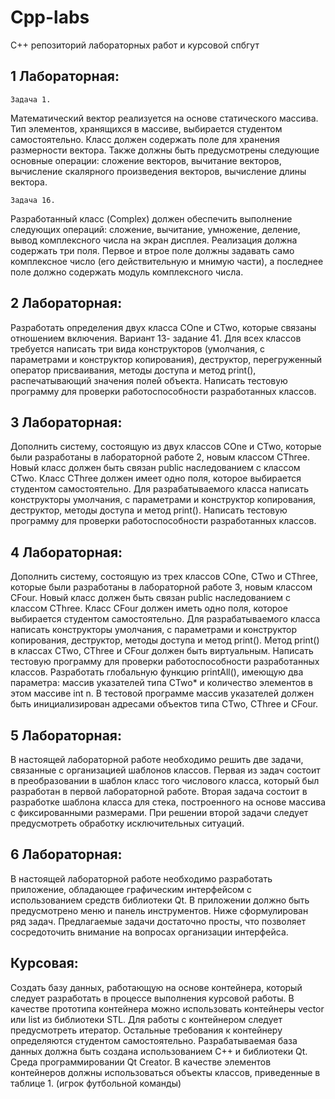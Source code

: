 # Cpp-labs
C++ репозиторий лабораторных работ и курсовой спбгут

## 1 Лабораторная:

    Задача 1.
Математический вектор реализуется на основе статического массива. Тип элементов, хранящихся в массиве, выбирается студентом самостоятельно. Класс должен содержать поле для хранения размерности вектора. Также должны быть предусмотрены следующие основные операции: сложение векторов, вычитание векторов, вычисление скалярного произведения векторов, вычисление длины вектора.

    Задача 16.
Разработанный класс (Complex) должен обеспечить выполнение следующих операций: сложение, вычитание, умножение, деление, вывод комплексного числа на экран дисплея. Реализация должна содержать три поля. Первое и втрое поле должны задавать само комплексное число (его действительную и мнимую части), а последнее поле должно содержать модуль комплексного числа.

## 2 Лабораторная:

Разработать определения двух класса COne и CTwo, которые связаны отношением включения. Вариант 13- задание 41. Для всех классов требуется написать три вида конструкторов (умолчания, с параметрами и конструктор копирования), деструктор, перегруженный оператор присваивания, методы доступа и метод print(), распечатывающий значения полей объекта. Написать тестовую программу для проверки работоспособности разработанных классов.

## 3 Лабораторная:

Дополнить систему, состоящую из двух классов COne и CTwo, которые были разработаны в лабораторной работе 2, новым классом CThree. Новый класс должен быть связан public наследованием с классом CTwo. Класс CThree должен имеет одно поля, которое выбирается студентом самостоятельно. Для разрабатываемого класса написать конструкторы умолчания, с параметрами и конструктор копирования, деструктор, методы доступа и метод print(). Написать тестовую программу для проверки работоспособности разработанных классов.

## 4 Лабораторная:

Дополнить систему, состоящую из трех классов COne, CTwo и CThree, которые были разработаны в лабораторной работе 3, новым классом CFour. Новый класс должен быть связан public наследованием с классом CThree. Класс CFour должен иметь одно поля, которое выбирается студентом самостоятельно. Для разрабатываемого класса написать конструкторы умолчания, с параметрами и конструктор копирования, деструктор, методы доступа и метод print(). Метод print() в классах CTwo, CThree и CFour должен быть виртуальным. Написать тестовую программу для проверки работоспособности разработанных классов. Разработать глобальную функцию printAll(), имеющую два параметра: массив указателей типа CTwo* и количество элементов в этом массиве int n.
В тестовой программе массив указателей должен быть инициализирован адресами объектов типа CTwo, CThree и CFour.

## 5 Лабораторная:

В настоящей лабораторной работе необходимо решить две задачи, связанные с организацией шаблонов классов. Первая из задач состоит в преобразовании в шаблон класс того числового класса, который был разработан в первой лабораторной работе. Вторая задача состоит в разработке шаблона класса для стека, построенного на основе массива с фиксированными размерами. При решении второй задачи следует предусмотреть обработку исключительных ситуаций.


## 6 Лабораторная:

В настоящей лабораторной работе необходимо разработать приложение, обладающее графическим интерфейсом с использованием средств библиотеки Qt. В приложении должно быть предусмотрено меню и панель инструментов. Ниже сформулирован ряд задач. Предлагаемые задачи достаточно просты, что позволяет сосредоточить внимание на вопросах организации интерфейса.

## Курсовая:

Создать базу данных, работающую на основе контейнера, который следует разработать в процессе выполнения курсовой работы. В качестве прототипа контейнера можно использовать контейнеры vector или list из библиотеки STL. Для работы с контейнером следует предусмотреть итератор. Остальные требования к контейнеру определяются студентом самостоятельно. 
Разрабатываемая база данных должна быть создана использованием C++ и библиотеки Qt. Среда программировании Qt Creator.
В качестве элементов контейнеров должны использоваться объекты классов, приведенные в таблице 1. (игрок футбольной команды)
